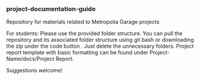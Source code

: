 ### project-documentation-guide
Repository for materials related to Metropolia Garage projects

For students: Please use the provided folder structure. You can pull the repository and its associated folder structure using git bash or downloading the zip under the code button . 
Just delete the unnecessary folders. Project report template with basic formatting can be found under Project-Name/docs/Project Report.

Suggestions welcome!

